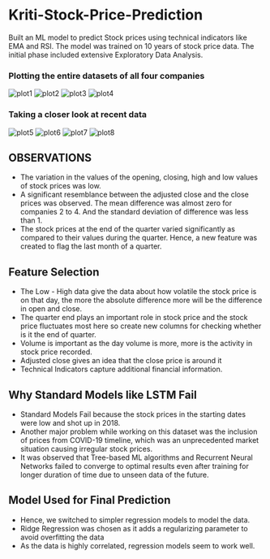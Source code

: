 # Kriti-Stock-Price-Prediction

Built an ML model to predict Stock prices using technical indicators like EMA and RSI. The model was trained on 10 years of stock price data. The initial phase included extensive Exploratory Data Analysis.

### Plotting the entire datasets of all four companies
![plot1](https://github.com/achintya7567/Kriti-Stock-Price-Prediction/assets/42384065/3bcfc4f9-0c49-4390-b2f2-edaf167d6949)
![plot2](https://github.com/achintya7567/Kriti-Stock-Price-Prediction/assets/42384065/40cc0931-ef39-4075-bfaa-d53cbf08b8e3)
![plot3](https://github.com/achintya7567/Kriti-Stock-Price-Prediction/assets/42384065/2870d2c6-baa6-41aa-9d90-f0363ac3ca78)
![plot4](https://github.com/achintya7567/Kriti-Stock-Price-Prediction/assets/42384065/13c80943-9e7a-4a5e-94e9-6f37b23e8c6f)

### Taking a closer look at recent data
![plot5](https://github.com/achintya7567/Kriti-Stock-Price-Prediction/assets/42384065/a2272a7d-d8df-4be5-97b6-02bfd784486d)
![plot6](https://github.com/achintya7567/Kriti-Stock-Price-Prediction/assets/42384065/1cb51b42-41ba-4cfe-882f-21c5b002bd22)
![plot7](https://github.com/achintya7567/Kriti-Stock-Price-Prediction/assets/42384065/9660199c-b594-470b-ba28-1629e6f62771)
![plot8](https://github.com/achintya7567/Kriti-Stock-Price-Prediction/assets/42384065/38f4f885-df11-4342-b71e-191d63afdf68)


## OBSERVATIONS
- The variation in the values of the opening, closing, high and low values of stock prices was low.
- A significant resemblance between the adjusted close and the close prices was observed. The mean difference was almost zero for companies 2 to 4. And the standard deviation of difference was less than 1.
- The stock prices at the end of the quarter varied significantly as compared to their values during the quarter. Hence, a new feature was created to flag the last month of a quarter.
  
  
## Feature Selection
- The Low - High data give the data about how volatile the stock price is on that day, the more the absolute difference more will be the difference in open and close.
- The quarter end plays an important role in stock price and the stock price fluctuates most here so create new columns for checking whether is it the end of quarter.
- Volume is important as the day volume is more, more is the activity in stock price recorded.
- Adjusted close gives an idea that the close price is around it
- Technical Indicators capture additional financial information.
  
## Why Standard Models like LSTM Fail
- Standard Models Fail because the stock prices in the starting dates were low and shot up in 2018.
- Another major problem while working on this dataset was the inclusion of prices from COVID-19 timeline, which was an unprecedented market situation causing irregular stock prices.
- It was observed that Tree-based ML algorithms and Recurrent Neural Networks failed to converge to optimal results even after training for longer duration of time due to unseen data of the future.
  
## Model Used for Final Prediction
- Hence, we switched to simpler regression models to model the data.
- Ridge Regression was chosen as it adds a regularizing parameter to avoid overfitting the data
- As the data is highly correlated, regression models seem to work well.
